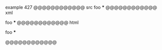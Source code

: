 example 427
@@@@@@@@@@@@ src
foo __*__
@@@@@@@@@@@@ xml
<?xml version="1.0" encoding="UTF-8"?>
<!DOCTYPE document SYSTEM "CommonMark.dtd">
<document xmlns="http://commonmark.org/xml/1.0">
  <paragraph>
    <text>foo </text>
    <strong>
      <text>*</text>
    </strong>
  </paragraph>
</document>
@@@@@@@@@@@@ html
<p>foo <strong>*</strong></p>
@@@@@@@@@@@@
